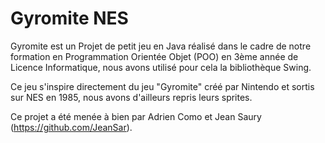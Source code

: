 # Gyromite NES

Gyromite est un Projet de petit jeu en Java réalisé dans le cadre de notre formation en Programmation Orientée Objet (POO) en 3ème année de Licence Informatique, nous avons utilisé pour cela la bibliothèque Swing.

Ce jeu s'inspire directement du jeu "Gyromite" créé par Nintendo et sortis sur NES en 1985, nous avons d'ailleurs repris leurs sprites.

Ce projet a été menée à bien par Adrien Como et Jean Saury (https://github.com/JeanSar).
